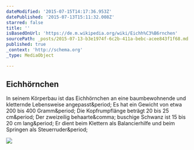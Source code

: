 ```yaml
---
dateModified: '2015-07-15T14:17:36.953Z'
datePublished: '2015-07-13T15:11:32.008Z'
starred: false
title: ''
isBasedOnUrl: 'https://de.m.wikipedia.org/wiki/Eichh%C3%B6rnchen'
sourcePath: _posts/2015-07-13-b3e1974f-6c2b-411a-bebc-acee843f1f68.md
published: true
_context: 'http://schema.org'
_type: MediaObject

---
```

<article style=""><h1>Eichhörnchen</h1><p>In seinem Körperbau ist das Eichhörnchen an eine baumbewohnende und kletternde Lebensweise angepasst&amp;period; Es hat ein Gewicht von etwa 200 bis 400 Gramm&amp;period; Die Kopfrumpflänge beträgt 20 bis 25 cm&amp;period; Der zweizeilig behaarte&amp;comma; buschige Schwanz ist 15 bis 20 cm lang&amp;period; Er dient beim Klettern als Balancierhilfe und beim Springen als Steuerruder&amp;period;</p><img src="https://upload.wikimedia.org/wikipedia/commons/thumb/4/48/Sciurus_vulgaris_04_MWNH_579.jpg/220px-Sciurus_vulgaris_04_MWNH_579.jpg" /></article>